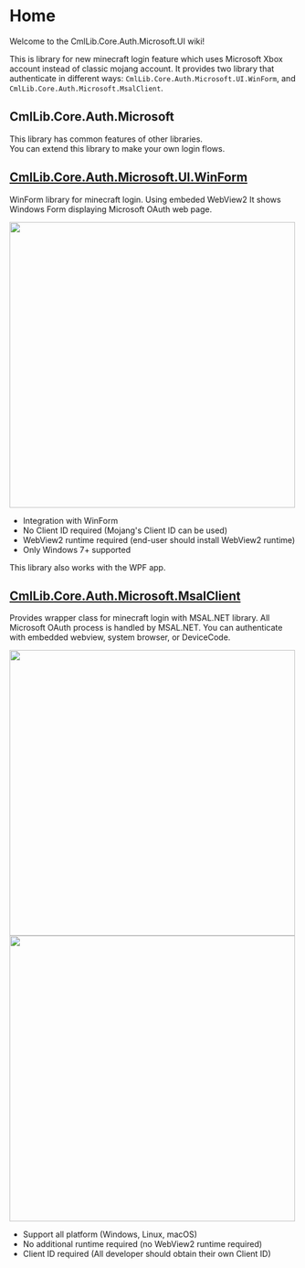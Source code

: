 # Home

Welcome to the CmlLib.Core.Auth.Microsoft.UI wiki!

This is library for new minecraft login feature which uses Microsoft Xbox account instead of classic mojang account.
It provides two library that authenticate in different ways: `CmlLib.Core.Auth.Microsoft.UI.WinForm`, and `CmlLib.Core.Auth.Microsoft.MsalClient`.

## CmlLib.Core.Auth.Microsoft

This library has common features of other libraries.  
You can extend this library to make your own login flows. 

## [CmlLib.Core.Auth.Microsoft.UI.WinForm](WinForm.md)

WinForm library for minecraft login. Using embeded WebView2 It shows Windows Form displaying Microsoft OAuth web page.

<img src="https://user-images.githubusercontent.com/17783561/154854388-38c473f1-7860-4a47-bdbe-622de37eef8b.png" width="500">

- Integration with WinForm
- No Client ID required (Mojang's Client ID can be used)
- WebView2 runtime required (end-user should install WebView2 runtime)
- Only Windows 7+ supported

This library also works with the WPF app. 

## [CmlLib.Core.Auth.Microsoft.MsalClient](MsalClient.md)

Provides wrapper class for minecraft login with MSAL.NET library.
All Microsoft OAuth process is handled by MSAL.NET. You can authenticate with embedded webview, system browser, or DeviceCode.

<img src="https://user-images.githubusercontent.com/17783561/154854531-8d4557b2-9221-4021-9fa0-93d6c8fd2497.png" width="500">

<img src="https://user-images.githubusercontent.com/17783561/154854603-abb98727-543b-45e4-b4ea-ff6bd772aa67.png" width="500">

- Support all platform (Windows, Linux, macOS)
- No additional runtime required (no WebView2 runtime required)
- Client ID required (All developer should obtain their own Client ID)
